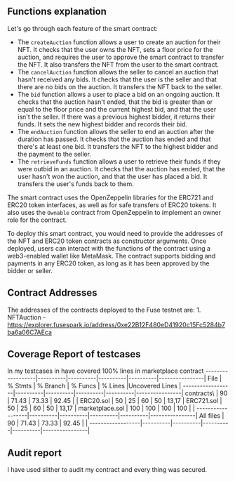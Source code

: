 ## Functions explanation 
Let's go through each feature of the smart contract:

- The `createAuction` function allows a user to create an auction for their NFT. It checks that the user owns the NFT, sets a floor price for the auction, and requires the user to approve the smart contract to transfer the NFT. It also transfers the NFT from the user to the smart contract.
- The `cancelAuction` function allows the seller to cancel an auction that hasn't received any bids. It checks that the user is the seller and that there are no bids on the auction. It transfers the NFT back to the seller.
- The `bid` function allows a user to place a bid on an ongoing auction. It checks that the auction hasn't ended, that the bid is greater than or equal to the floor price and the current highest bid, and that the user isn't the seller. If there was a previous highest bidder, it returns their funds. It sets the new highest bidder and records their bid.
- The `endAuction` function allows the seller to end an auction after the duration has passed. It checks that the auction has ended and that there's at least one bid. It transfers the NFT to the highest bidder and the payment to the seller.
- The `retrieveFunds` function allows a user to retrieve their funds if they were outbid in an auction. It checks that the auction has ended, that the user hasn't won the auction, and that the user has placed a bid. It transfers the user's funds back to them.

The smart contract uses the OpenZeppelin libraries for the ERC721 and ERC20 token interfaces, as well as for safe transfers of ERC20 tokens. It also uses the `Ownable` contract from OpenZeppelin to implement an owner role for the contract.

To deploy this smart contract, you would need to provide the addresses of the NFT and ERC20 token contracts as constructor arguments. Once deployed, users can interact with the functions of the contract using a web3-enabled wallet like MetaMask. The contract supports bidding and payments in any ERC20 token, as long as it has been approved by the bidder or seller.

## Contract Addresses
The addresses of the contracts deployed to the Fuse testnet are:
    1. NFTAuction - https://explorer.fusespark.io/address/0xe22B12F480eD41920c15Fc5284b7ba6a06C7AEca

## Coverage Report of testcases
In my testcases in have covered 100% lines in marketplace contract
------------------|----------|----------|----------|----------|----------------|
File              |  % Stmts | % Branch |  % Funcs |  % Lines |Uncovered Lines |
------------------|----------|----------|----------|----------|----------------|
 contracts\       |       90 |    71.43 |    73.33 |    92.45 |                |
  ERC20.sol       |       50 |       25 |       60 |       50 |          13,17 |
  ERC721.sol      |       50 |       25 |       60 |       50 |          13,17 |
  marketplace.sol |      100 |      100 |      100 |      100 |                |
------------------|----------|----------|----------|----------|----------------|
All files         |       90 |    71.43 |    73.33 |    92.45 |                |
------------------|----------|----------|----------|----------|----------------|

## Audit report

I have used slither to audit my contract and every thing was secured.
